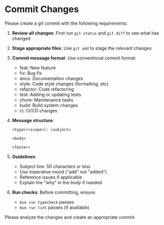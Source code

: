# Commit Changes

Please create a git commit with the following requirements:

1. **Review all changes**: First run `git status` and `git diff` to see what has changed
2. **Stage appropriate files**: Use `git add` to stage the relevant changes
3. **Commit message format**: Use conventional commit format:
   - feat: New feature
   - fix: Bug fix
   - docs: Documentation changes
   - style: Code style changes (formatting, etc)
   - refactor: Code refactoring
   - test: Adding or updating tests
   - chore: Maintenance tasks
   - build: Build system changes
   - ci: CI/CD changes

3. **Message structure**:
   ```
   <type>(<scope>): <subject>
   
   <body>
   
   <footer>
   ```

4. **Guidelines**:
   - Subject line: 50 characters or less
   - Use imperative mood ("add" not "added")
   - Reference issues if applicable
   - Explain the "why" in the body if needed

5. **Run checks**: Before committing, ensure:
   - `bun run typecheck` passes
   - `bun run lint` passes (if available)

Please analyze the changes and create an appropriate commit.